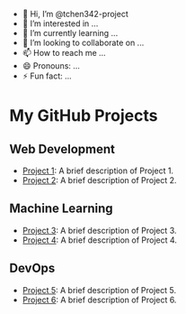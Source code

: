 - 👋 Hi, I’m @tchen342-project
- 👀 I’m interested in ...
- 🌱 I’m currently learning ...
- 💞️ I’m looking to collaborate on ...
- 📫 How to reach me ...
- 😄 Pronouns: ...
- ⚡ Fun fact: ...

<!---
tchen342-project/tchen342-project is a ✨ special ✨ repository because its `README.md` (this file) appears on your GitHub profile.
You can click the Preview link to take a look at your changes.
--->
# My GitHub Projects

## Web Development
- [Project 1](https://github.com/username/project1): A brief description of Project 1.
- [Project 2](https://github.com/username/project2): A brief description of Project 2.

## Machine Learning
- [Project 3](https://github.com/username/project3): A brief description of Project 3.
- [Project 4](https://github.com/username/project4): A brief description of Project 4.

## DevOps
- [Project 5](https://github.com/username/project5): A brief description of Project 5.
- [Project 6](https://github.com/username/project6): A brief description of Project 6.


